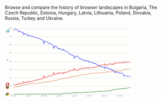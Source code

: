 Browse and compare the history of browser landscapes in Bulgaria, The Czech Republic, Estonia, Hungary, Latvia, Lithuania, Poland, Slovakia, Russia, Turkey and Ukraine.

<a href="http://tymofij.github.io/ee-browsers/"><img src="https://raw.githubusercontent.com/tymofij/ee-browsers/gh-pages/screenshot.png"></a>